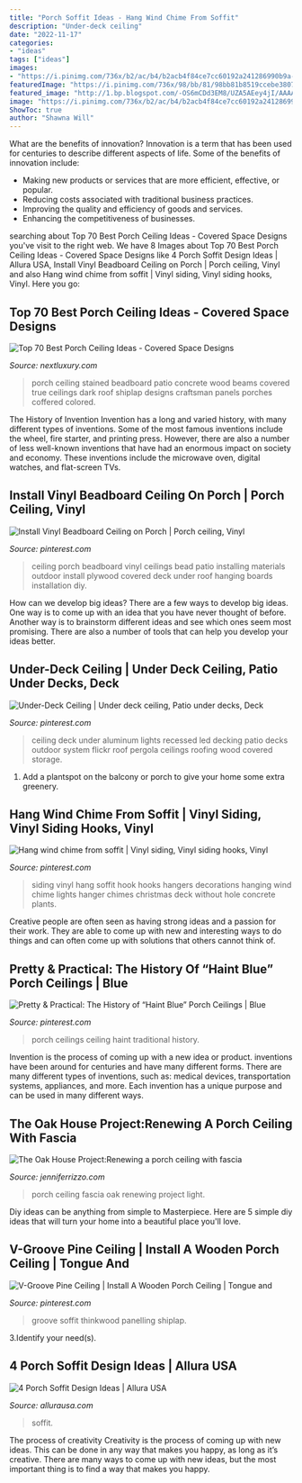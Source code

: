 ```yaml
---
title: "Porch Soffit Ideas - Hang Wind Chime From Soffit"
description: "Under-deck ceiling"
date: "2022-11-17"
categories:
- "ideas"
tags: ["ideas"]
images:
- "https://i.pinimg.com/736x/b2/ac/b4/b2acb4f84ce7cc60192a241286990b9a--hanger-hooks-hangers.jpg"
featuredImage: "https://i.pinimg.com/736x/98/bb/81/98bb81b8519ccebe3807e52fea5c6e22--decking-ideas-pergola-ideas.jpg"
featured_image: "http://1.bp.blogspot.com/-OS6mCDd3EM8/UZA5AEey4jI/AAAAAAAATN4/vdtOxiaFnCw/s1600/DSC_3589.jpg"
image: "https://i.pinimg.com/736x/b2/ac/b4/b2acb4f84ce7cc60192a241286990b9a--hanger-hooks-hangers.jpg"
ShowToc: true
author: "Shawna Will"
---
```



What are the benefits of innovation?
Innovation is a term that has been used for centuries to describe different aspects of life. Some of the benefits of innovation include: 
- Making new products or services that are more efficient, effective, or popular.
- Reducing costs associated with traditional business practices.
- Improving the quality and efficiency of goods and services. 
- Enhancing the competitiveness of businesses.

	

		
searching about Top 70 Best Porch Ceiling Ideas - Covered Space Designs you've visit to the right web. We have 8 Images about Top 70 Best Porch Ceiling Ideas - Covered Space Designs like 4 Porch Soffit Design Ideas | Allura USA, Install Vinyl Beadboard Ceiling on Porch | Porch ceiling, Vinyl and also Hang wind chime from soffit | Vinyl siding, Vinyl siding hooks, Vinyl. Here you go:
		
    
## Top 70 Best Porch Ceiling Ideas - Covered Space Designs

<img loading=lazy src="http://nextluxury.com/wp-content/uploads/dark-stained-brown-wood-porch-ceiling-ideas.jpg" onerror="this.onerror=null;this.src='https://tse1.mm.bing.net/th?id=OIP.D4nohIFXYCjRpAYZeoSbNwHaFH&amp;pid=15.1';" alt="Top 70 Best Porch Ceiling Ideas - Covered Space Designs">

_Source: nextluxury.com_

>porch ceiling stained beadboard patio concrete wood beams covered true ceilings dark roof shiplap designs craftsman panels porches coffered colored. 

	

The History of Invention
Invention has a long and varied history, with many different types of inventions. Some of the most famous inventions include the wheel, fire starter, and printing press. However, there are also a number of less well-known inventions that have had an enormous impact on society and economy. These inventions include the microwave oven, digital watches, and flat-screen TVs.

    
## Install Vinyl Beadboard Ceiling On Porch | Porch Ceiling, Vinyl

<img loading=lazy src="https://i.pinimg.com/736x/fe/9d/d8/fe9dd82dbec6582d61a9b385c5856a8e--vinyl-beadboard-ceiling-materials.jpg" onerror="this.onerror=null;this.src='https://tse4.mm.bing.net/th?id=OIP.Z7AU7RMgN21OwPFRff54ygAAAA&amp;pid=15.1';" alt="Install Vinyl Beadboard Ceiling on Porch | Porch ceiling, Vinyl">

_Source: pinterest.com_

>ceiling porch beadboard vinyl ceilings bead patio installing materials outdoor install plywood covered deck under roof hanging boards installation diy. 

	

How can we develop big ideas?
There are a few ways to develop big ideas. One way is to come up with an idea that you have never thought of before. Another way is to brainstorm different ideas and see which ones seem most promising. There are also a number of tools that can help you develop your ideas better.

    
## Under-Deck Ceiling | Under Deck Ceiling, Patio Under Decks, Deck

<img loading=lazy src="https://i.pinimg.com/736x/98/bb/81/98bb81b8519ccebe3807e52fea5c6e22--decking-ideas-pergola-ideas.jpg" onerror="this.onerror=null;this.src='https://tse2.mm.bing.net/th?id=OIP.Ldy1Kw6xDNIqbRSjt_v3qwHaFa&amp;pid=15.1';" alt="Under-Deck Ceiling | Under deck ceiling, Patio under decks, Deck">

_Source: pinterest.com_

>ceiling deck under aluminum lights recessed led decking patio decks outdoor system flickr roof pergola ceilings roofing wood covered storage. 

	

1. Add a plantspot on the balcony or porch to give your home some extra greenery.

    
## Hang Wind Chime From Soffit | Vinyl Siding, Vinyl Siding Hooks, Vinyl

<img loading=lazy src="https://i.pinimg.com/736x/b2/ac/b4/b2acb4f84ce7cc60192a241286990b9a--hanger-hooks-hangers.jpg" onerror="this.onerror=null;this.src='https://tse2.mm.bing.net/th?id=OIP.gAz7173lysBjAFZJm7bYJAHaFj&amp;pid=15.1';" alt="Hang wind chime from soffit | Vinyl siding, Vinyl siding hooks, Vinyl">

_Source: pinterest.com_

>siding vinyl hang soffit hook hooks hangers decorations hanging wind chime lights hanger chimes christmas deck without hole concrete plants. 

	

Creative people are often seen as having strong ideas and a passion for their work. They are able to come up with new and interesting ways to do things and can often come up with solutions that others cannot think of.

    
## Pretty &amp; Practical: The History Of “Haint Blue” Porch Ceilings | Blue

<img loading=lazy src="https://i.pinimg.com/736x/2f/5d/94/2f5d945d18ac3cbfc4f6c38a8f26548a.jpg" onerror="this.onerror=null;this.src='https://tse3.mm.bing.net/th?id=OIP.VOTAQ1hr99pOtEXmeCdrBwHaFR&amp;pid=15.1';" alt="Pretty &amp; Practical: The History of “Haint Blue” Porch Ceilings | Blue">

_Source: pinterest.com_

>porch ceilings ceiling haint traditional history. 

	

Invention is the process of coming up with a new idea or product. inventions have been around for centuries and have many different forms. There are many different types of inventions, such as: medical devices, transportation systems, appliances, and more. Each invention has a unique purpose and can be used in many different ways.

    
## The Oak House Project:Renewing A Porch Ceiling With Fascia

<img loading=lazy src="http://1.bp.blogspot.com/-OS6mCDd3EM8/UZA5AEey4jI/AAAAAAAATN4/vdtOxiaFnCw/s1600/DSC_3589.jpg" onerror="this.onerror=null;this.src='https://tse2.mm.bing.net/th?id=OIP.WS-OMmxdRIG0cFrQuXXQkwHaLJ&amp;pid=15.1';" alt="The Oak House Project:Renewing a porch ceiling with fascia">

_Source: jenniferrizzo.com_

>porch ceiling fascia oak renewing project light. 

	

Diy ideas can be anything from simple to Masterpiece. Here are 5 simple diy ideas that will turn your home into a beautiful place you'll love.

    
## V-Groove Pine Ceiling | Install A Wooden Porch Ceiling | Tongue And

<img loading=lazy src="https://i.pinimg.com/originals/e8/2c/27/e82c2799b32daf1895f855f92d855488.jpg" onerror="this.onerror=null;this.src='https://tse3.mm.bing.net/th?id=OIP.bI0HZe4G4yKt7MmFH5H5WQHaE8&amp;pid=15.1';" alt="V-Groove Pine Ceiling | Install A Wooden Porch Ceiling | Tongue and">

_Source: pinterest.com_

>groove soffit thinkwood panelling shiplap. 

	

3.Identify your need(s).

    
## 4 Porch Soffit Design Ideas | Allura USA

<img loading=lazy src="https://d1gcvgm4klzto4.cloudfront.net/web/general-images/banners/Screen-Shot-2020-04-13-at-10.38.41-AM.png?auto=compress%2Cformat&amp;crop=focalpoint&amp;fit=crop&amp;fp-x=0.5&amp;fp-y=0.5&amp;h=630&amp;q=100&amp;w=1200&amp;s=f1810ffe3bcfeb89a65a11d50119fa05" onerror="this.onerror=null;this.src='https://tse4.mm.bing.net/th?id=OIP.AgkwKWGB1Hp_HItMBp9JoQHaD4&amp;pid=15.1';" alt="4 Porch Soffit Design Ideas | Allura USA">

_Source: allurausa.com_

>soffit. 

	

The process of creativity
Creativity is the process of coming up with new ideas. This can be done in any way that makes you happy, as long as it’s creative. There are many ways to come up with new ideas, but the most important thing is to find a way that makes you happy.

